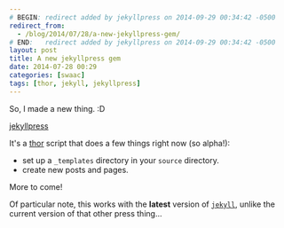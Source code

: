 ```yaml
---
# BEGIN: redirect added by jekyllpress on 2014-09-29 00:34:42 -0500
redirect_from:
  - /blog/2014/07/28/a-new-jekyllpress-gem/
# END:   redirect added by jekyllpress on 2014-09-29 00:34:42 -0500
layout: post
title: A new jekyllpress gem
date: 2014-07-28 00:29
categories: [swaac]
tags: [thor, jekyll, jekyllpress]
---
```

So, I made a new thing. :D

[jekyllpress](https://github.com/tamouse/jekyllpress)

It's a [thor](https://github.com/erikhuda/thor) script that does a few things right now (so alpha!):

* set up a `_templates` directory in your `source` directory.
* create new posts and pages.

More to come!

Of particular note, this works with the **latest** version of [`jekyll`](http://jekyllrb.com), unlike the current version of that other press thing...
